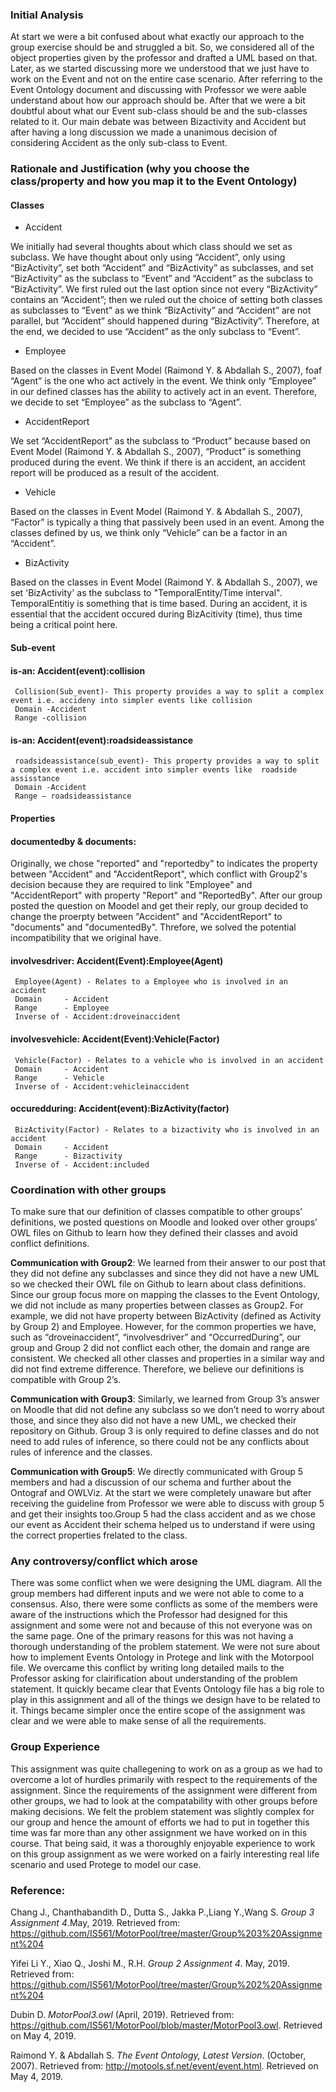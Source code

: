 ### Initial Analysis

At start we were a bit confused about what exactly our approach to the group exercise should be and struggled a bit. So, we considered all of the object properties given by the professor and drafted a UML based on that. Later, as we started discussing more we understood that we just have to work on the Event and not on the entire case scenario. After referring to the Event Ontology document and discussing with Professor we were aable understand about how our approach should be. After that we were a bit doubtful about what our Event sub-class should be and the sub-classes related to it. Our main debate was between Bizactivity and Accident but after having a long discussion we made a unanimous decision of considering Accident as the only sub-class to Event.

### Rationale and Justification (why you choose the class/property and how you map it to the Event Ontology)
#### Classes
- Accident

We initially had several thoughts about which class should we set as subclass. We have thought about only using “Accident”, only using “BizActivity”, set both “Accident” and “BizActivity” as subclasses, and set “BizActivity” as the subclass to “Event” and “Accident” as the subclass to “BizActivity”. We first ruled out the last option since not every “BizActivity” contains an “Accident”; then we ruled out the choice of setting both classes as subclasses to “Event” as we think “BizActivity” and “Accident” are  not parallel, but “Accident” should happened during “BizActivity”. Therefore, at the end, we decided to use “Accident” as the only subclass to “Event”. 

- Employee

Based on the classes in Event Model (Raimond Y. & Abdallah S., 2007), foaf “Agent”  is the one who act actively in the event. We think only “Employee” in our defined classes has the ability to actively act in an event. Therefore, we decide to set “Employee” as the subclass to “Agent”. 

- AccidentReport

We set “AccidentReport” as the subclass to “Product” because based on Event Model (Raimond Y. & Abdallah S., 2007), “Product” is something produced during the event. We think if there is an accident, an accident report will be produced as a result of the accident. 

- Vehicle

Based on the classes in Event Model (Raimond Y. & Abdallah S., 2007), “Factor”  is typically a thing that passively been used in an event. Among the classes defined by us, we think only “Vehicle” can be a factor in an “Accident”.  


- BizActivity

Based on the classes in Event Model (Raimond Y. & Abdallah S., 2007), we set 'BizActivity' as the subclass to "TemporalEntity/Time interval". TemporalEntitiy is something that is time based. During an accident, it is essential that the accident occured during BizAcitivity (time), thus time being a critical point here.

#### Sub-event 

#### is-an: Accident(event):collision
     Collision(Sub_event)- This property provides a way to split a complex event i.e. accideny into simpler events like collision
     Domain -Accident 
     Range -collision 

#### is-an: Accident(event):roadsideassistance
     roadsideassistance(sub_event)- This property provides a way to split a complex event i.e. accident into simpler events like  roadside assisstance        
     Domain -Accident
     Range – roadsideassistance

#### Properties

#### documentedby & documents: 

Originally, we chose "reported" and "reportedby" to indicates the property between "Accident" and "AccidentReport", which conflict with Group2's decision because they are required to link "Employee" and "AccidentReport" with property "Report" and "ReportedBy". After our group posted the question on Moodel and get their reply, our group decided to change the proerpty between "Accident" and "AccidentReport" to "documents" and "documentedBy". Threfore, we solved the potential incompatibility that we original have. 

     
#### involvesdriver: Accident(Event):Employee(Agent)
     Employee(Agent) - Relates to a Employee who is involved in an accident
     Domain     - Accident
     Range      - Employee
     Inverse of - Accident:droveinaccident
     
#### involvesvehicle: Accident(Event):Vehicle(Factor)
     Vehicle(Factor) - Relates to a vehicle who is involved in an accident
     Domain     - Accident
     Range      - Vehicle
     Inverse of - Accident:vehicleinaccident

#### occuredduring: Accident(event):BizActivity(factor)
     BizActivity(Factor) - Relates to a bizactivity who is involved in an accident
     Domain     - Accident
     Range      - Bizactivity
     Inverse of - Accident:included

### Coordination with other groups ###

To make sure that our definition of classes compatible to other groups’ definitions, we posted questions on Moodle and looked over other groups’ OWL files on Github to learn how they defined their classes and avoid conflict definitions. 

**Communication with Group2**: We learned from their answer to our post that they did not define any subclasses and since they did not have a new UML so we checked their OWL file on Github to learn about class definitions. Since our group focus more on mapping the classes to the Event Ontology, we did not include as many properties between classes as Group2. For example, we did not have property between BizActivity (defined as Activity by Group 2) and Employee. However, for the common properties we have, such as “droveinaccident”, “involvesdriver” and “OccurredDuring”, our group and Group 2 did not conflict each other, the domain and range are consistent. We checked all other classes and properties in a similar way and did not find extreme difference. Therefore, we believe our definitions is compatible with Group 2’s. 

**Communication with Group3**: Similarly, we learned from Group 3’s answer on Moodle that did not define any subclass so we don’t need to worry about those, and since they also did not have a new UML, we checked their repository on Github.  Group 3 is only required to define classes and do not need to add rules of inference, so there could not be any conflicts about rules of inference and the classes. 
 
**Communication with Group5**: We directly communicated with Group 5 members and had a discussion of our schema and further about the Ontograf and OWLViz. At the start we were completely unaware but after receiving the guideline from Professor we were able to discuss with group 5 and get their insights too.Group 5 had the class accident and as we chose our event as Accident their schema helped us to understand if were using the correct properties frelated to the class.

### Any controversy/conflict which arose ###
There was some conflict when we were designing the UML diagram. All the group members had different inputs and we were not able to come to a consensus. Also, there were some conflicts as some of the members were aware of the instructions which the Professor had designed for this assignment and some were not and because of this not everyone was on the same page. One of the primary reasons for this was not having a thorough understanding of the problem statement. We were not sure about how to implement Events Ontology in Protege and link with the Motorpool file. We overcame this conflict by writing long detailed mails to the Professor asking for clairification about understanding of the problem statement. It quickly became clear that Events Ontology file has a big role to play in this assignment and all of the things we design have to be related to it. Things became simpler once the entire scope of the assignment was clear and we were able to make sense of all the requirements.

### Group Experience ### 
This assignment was quite challegening to work on as a group as we had to overcome a lot of hurdles primarily with respect to the requirements of the assignment. Since the requirements of the assignment were different from other groups, we had to look at the compatability with other groups before making decisions. We felt the problem statement was slightly complex for our group and hence the amount of efforts we had to put in together this time was far more than any other assignment we have worked on in this course. That being said, it was a thoroughly enjoyable experience to work on this group assignment as we were worked on a fairly interesting real life scenario and used Protege to model our case.

### Reference: 
Chang J., Chanthabandith D., Dutta S., Jakka P.,Liang Y.,Wang S.  *Group 3 Assignment 4*.May, 2019. Retrieved from: https://github.com/IS561/MotorPool/tree/master/Group%203%20Assignment%204

Yifei Li Y., Xiao Q., Joshi M., R.H. *Group 2 Assignment 4*. May, 2019. Retrieved from: https://github.com/IS561/MotorPool/tree/master/Group%202%20Assignment%204

Dubin D. *MotorPool3.owl* (April, 2019). Retrieved from: https://github.com/IS561/MotorPool/blob/master/MotorPool3.owl. Retrieved on May 4, 2019. 

Raimond Y. & Abdallah S. *The Event Ontology, Latest Version*. (October, 2007). Retrieved from: http://motools.sf.net/event/event.html. Retrieved on May 4, 2019.

